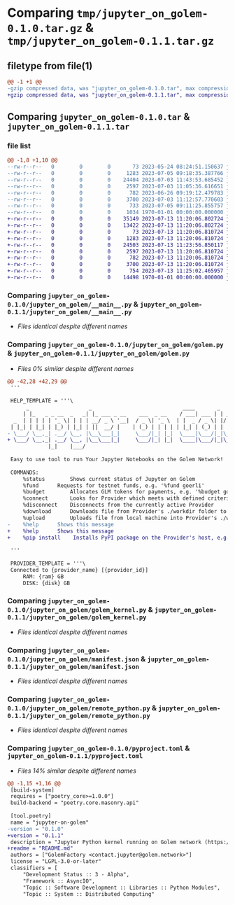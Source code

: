 # Comparing `tmp/jupyter_on_golem-0.1.0.tar.gz` & `tmp/jupyter_on_golem-0.1.1.tar.gz`

## filetype from file(1)

```diff
@@ -1 +1 @@
-gzip compressed data, was "jupyter_on_golem-0.1.0.tar", max compression
+gzip compressed data, was "jupyter_on_golem-0.1.1.tar", max compression
```

## Comparing `jupyter_on_golem-0.1.0.tar` & `jupyter_on_golem-0.1.1.tar`

### file list

```diff
@@ -1,8 +1,10 @@
--rw-r--r--   0        0        0       73 2023-05-24 08:24:51.150637 jupyter_on_golem-0.1.0/jupyter_on_golem/__init__.py
--rw-r--r--   0        0        0     1283 2023-07-05 09:18:35.387766 jupyter_on_golem-0.1.0/jupyter_on_golem/__main__.py
--rw-r--r--   0        0        0    24404 2023-07-03 11:43:53.685452 jupyter_on_golem-0.1.0/jupyter_on_golem/golem.py
--rw-r--r--   0        0        0     2597 2023-07-03 11:05:36.616651 jupyter_on_golem-0.1.0/jupyter_on_golem/golem_kernel.py
--rw-r--r--   0        0        0      782 2023-06-26 09:19:12.479783 jupyter_on_golem-0.1.0/jupyter_on_golem/manifest.json
--rw-r--r--   0        0        0     3700 2023-07-03 11:12:57.770603 jupyter_on_golem-0.1.0/jupyter_on_golem/remote_python.py
--rw-r--r--   0        0        0      733 2023-07-05 09:11:25.855757 jupyter_on_golem-0.1.0/pyproject.toml
--rw-r--r--   0        0        0     1034 1970-01-01 00:00:00.000000 jupyter_on_golem-0.1.0/PKG-INFO
+-rw-r--r--   0        0        0    35149 2023-07-13 11:20:06.802724 jupyter_on_golem-0.1.1/LICENSE
+-rw-r--r--   0        0        0    13422 2023-07-13 11:20:06.802724 jupyter_on_golem-0.1.1/README.md
+-rw-r--r--   0        0        0       73 2023-07-13 11:20:06.810724 jupyter_on_golem-0.1.1/jupyter_on_golem/__init__.py
+-rw-r--r--   0        0        0     1283 2023-07-13 11:20:06.810724 jupyter_on_golem-0.1.1/jupyter_on_golem/__main__.py
+-rw-r--r--   0        0        0    24503 2023-07-13 11:23:56.850117 jupyter_on_golem-0.1.1/jupyter_on_golem/golem.py
+-rw-r--r--   0        0        0     2597 2023-07-13 11:20:06.810724 jupyter_on_golem-0.1.1/jupyter_on_golem/golem_kernel.py
+-rw-r--r--   0        0        0      782 2023-07-13 11:20:06.810724 jupyter_on_golem-0.1.1/jupyter_on_golem/manifest.json
+-rw-r--r--   0        0        0     3700 2023-07-13 11:20:06.810724 jupyter_on_golem-0.1.1/jupyter_on_golem/remote_python.py
+-rw-r--r--   0        0        0      754 2023-07-13 11:25:02.465957 jupyter_on_golem-0.1.1/pyproject.toml
+-rw-r--r--   0        0        0    14498 1970-01-01 00:00:00.000000 jupyter_on_golem-0.1.1/PKG-INFO
```

### Comparing `jupyter_on_golem-0.1.0/jupyter_on_golem/__main__.py` & `jupyter_on_golem-0.1.1/jupyter_on_golem/__main__.py`

 * *Files identical despite different names*

### Comparing `jupyter_on_golem-0.1.0/jupyter_on_golem/golem.py` & `jupyter_on_golem-0.1.1/jupyter_on_golem/golem.py`

 * *Files 0% similar despite different names*

```diff
@@ -42,28 +42,29 @@
 '''
 
 HELP_TEMPLATE = '''\
      _                   _                             ____       _                
     | |_   _ _ __  _   _| |_ ___ _ __    ___  _ __    / ___| ___ | | ___ _ __ ___  
  _  | | | | | '_ \| | | | __/ _ \ '__|  / _ \| '_ \  | |  _ / _ \| |/ _ \ '_ ` _ \ 
 | |_| | |_| | |_) | |_| | ||  __/ |    | (_) | | | | | |_| | (_) | |  __/ | | | | |
- \___/ \__,_| .__/ \__, |\__\___|_|     \___/|_| |_|  \____|\___/|_|\___|_| |_| |_| version: 0.1.0
+ \___/ \__,_| .__/ \__, |\__\___|_|     \___/|_| |_|  \____|\___/|_|\___|_| |_| |_| version: 0.1.1
             |_|    |___/                                                           
 
 Easy to use tool to run Your Jupyter Notebooks on the Golem Network!
 
 COMMANDS:    
     %status		Shows current status of Jupyter on Golem
     %fund		Requests for testnet funds, e.g. '%fund goerli'
     %budget		Allocates GLM tokens for payments, e.g. '%budget goerli 2'. Available networks: goerli, polygon, mainnet.
     %connect		Looks for Provider which meets with defined criteria [mem|cores|disk], e.g. '%connect mem>1'				
     %disconnect 	Disconnects from the currently active Provider
     %download	 	Downloads file from Provider's ./workdir folder to local machine, e.g. '%download dataset.csv'
     %upload		Uploads file from local machine into Provider's ./workdir folder, e.g. '%upload results.csv'
-    %help		Shows this message
+    %help		Shows this message    
+    %pip install    Installs PyPI package on the Provider's host, e.g. "%pip install colorama"
 
 '''
 
 PROVIDER_TEMPLATE = '''\
 Connected to {provider_name} [{provider_id}]
     RAM: {ram} GB
     DISK: {disk} GB
```

### Comparing `jupyter_on_golem-0.1.0/jupyter_on_golem/golem_kernel.py` & `jupyter_on_golem-0.1.1/jupyter_on_golem/golem_kernel.py`

 * *Files identical despite different names*

### Comparing `jupyter_on_golem-0.1.0/jupyter_on_golem/manifest.json` & `jupyter_on_golem-0.1.1/jupyter_on_golem/manifest.json`

 * *Files identical despite different names*

### Comparing `jupyter_on_golem-0.1.0/jupyter_on_golem/remote_python.py` & `jupyter_on_golem-0.1.1/jupyter_on_golem/remote_python.py`

 * *Files identical despite different names*

### Comparing `jupyter_on_golem-0.1.0/pyproject.toml` & `jupyter_on_golem-0.1.1/pyproject.toml`

 * *Files 14% similar despite different names*

```diff
@@ -1,15 +1,16 @@
 [build-system]
 requires = ["poetry_core>=1.0.0"]
 build-backend = "poetry.core.masonry.api"
 
 [tool.poetry]
 name = "jupyter-on-golem"
-version = "0.1.0"
+version = "0.1.1"
 description = "Jupyter Python kernel running on Golem network (https://www.golem.network/)"
+readme = "README.md"
 authors = ["GolemFactory <contact.jupyter@golem.network>"]
 license = "LGPL-3.0-or-later"
 classifiers = [
     "Development Status :: 3 - Alpha",
     "Framework :: AsyncIO",
     "Topic :: Software Development :: Libraries :: Python Modules",
     "Topic :: System :: Distributed Computing"
```

